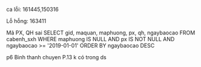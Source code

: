 ca lỗi: 161445,150316

Lỗ hỗng: 163411

Mã PX, QH sai
SELECT gid, maquan, maphuong, px, qh, ngaybaocao FROM cabenh_sxh 
WHERE 
maphuong IS NULL AND px IS NOT NULL AND
ngaybaocao >= '2019-01-01'
ORDER BY ngaybaocao DESC 

p6 Binh thanh chuyen P.13 k có trong ds